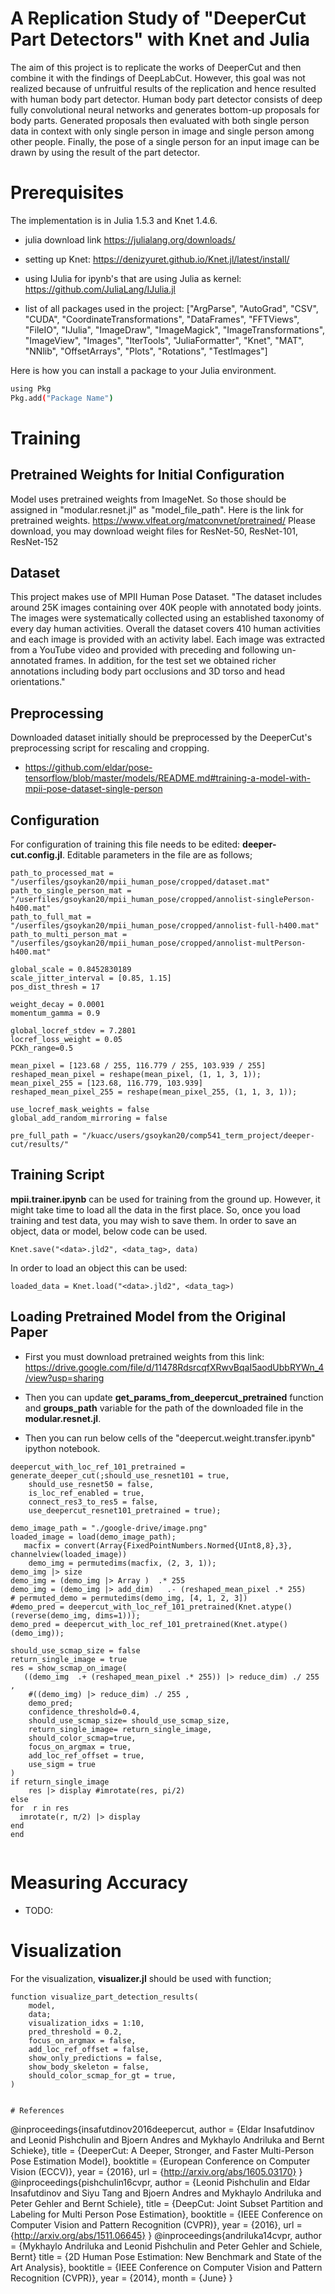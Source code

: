 # A Replication Study of "DeeperCut Part Detectors" with Knet and Julia

The aim of this project is to replicate the works of DeeperCut and then combine it with the findings of DeepLabCut. However, this goal was not realized because of unfruitful results of the replication and hence resulted with human body part detector. Human body part detector consists of deep fully convolutional neural networks and generates bottom-up proposals for body parts. Generated proposals then evaluated with both single person data in context with only single person in image and single person among other people. Finally, the pose of a single person for an input image can be drawn by using the result of the part detector. 

# Prerequisites

The implementation is in Julia 1.5.3 and Knet 1.4.6. 

- julia download link https://julialang.org/downloads/
- setting up Knet: https://denizyuret.github.io/Knet.jl/latest/install/
- using IJulia for ipynb's that are using Julia as kernel: https://github.com/JuliaLang/IJulia.jl

- list of all packages used in the project: ["ArgParse", "AutoGrad", "CSV", "CUDA", "CoordinateTransformations", "DataFrames", "FFTViews", "FileIO", "IJulia", "ImageDraw", "ImageMagick", "ImageTransformations", "ImageView", "Images", "IterTools", "JuliaFormatter", "Knet", "MAT", "NNlib", "OffsetArrays", "Plots", "Rotations", "TestImages"]

Here is how you can install a package to your Julia environment.
```bash
using Pkg
Pkg.add("Package Name")
```
# Training

## Pretrained Weights for Initial Configuration

Model uses pretrained weights from ImageNet. So those should be assigned in "modular.resnet.jl" as "model_file_path".
Here is the link for pretrained weights. https://www.vlfeat.org/matconvnet/pretrained/
Please download, you may download weight files for ResNet-50, ResNet-101, ResNet-152

## Dataset 

This project makes use of MPII Human Pose Dataset. "The dataset includes around 25K images containing over 40K people with annotated body joints. The images were systematically collected using an established taxonomy of every day human activities. Overall the dataset covers 410 human activities and each image is provided with an activity label. Each image was extracted from a YouTube video and provided with preceding and following un-annotated frames. In addition, for the test set we obtained richer annotations including body part occlusions and 3D torso and head orientations."

## Preprocessing

Downloaded dataset initially should be preprocessed by the DeeperCut's preprocessing script for rescaling and cropping.
- https://github.com/eldar/pose-tensorflow/blob/master/models/README.md#training-a-model-with-mpii-pose-dataset-single-person 

## Configuration

For configuration of training this file needs to be edited: **deeper-cut.config.jl**.
Editable parameters in the file are as follows;

```
path_to_processed_mat = "/userfiles/gsoykan20/mpii_human_pose/cropped/dataset.mat"
path_to_single_person_mat = "/userfiles/gsoykan20/mpii_human_pose/cropped/annolist-singlePerson-h400.mat"
path_to_full_mat = "/userfiles/gsoykan20/mpii_human_pose/cropped/annolist-full-h400.mat"
path_to_multi_person_mat = "/userfiles/gsoykan20/mpii_human_pose/cropped/annolist-multPerson-h400.mat"

global_scale = 0.8452830189
scale_jitter_interval = [0.85, 1.15]
pos_dist_thresh = 17

weight_decay = 0.0001
momentum_gamma = 0.9

global_locref_stdev = 7.2801
locref_loss_weight = 0.05
PCKh_range=0.5

mean_pixel = [123.68 / 255, 116.779 / 255, 103.939 / 255]
reshaped_mean_pixel = reshape(mean_pixel, (1, 1, 3, 1));
mean_pixel_255 = [123.68, 116.779, 103.939]
reshaped_mean_pixel_255 = reshape(mean_pixel_255, (1, 1, 3, 1));

use_locref_mask_weights = false
global_add_random_mirroring = false

pre_full_path = "/kuacc/users/gsoykan20/comp541_term_project/deeper-cut/results/"
```

## Training Script

**mpii.trainer.ipynb** can be used for training from the ground up. However, it might take time to load all the data in the first place. So, once you load training and test data, you may wish to save them. In order to save an object, data or model,  below code can be used. 

```
Knet.save("<data>.jld2", <data_tag>, data)
```
In order to load an object this can be used:
```
loaded_data = Knet.load("<data>.jld2", <data_tag>)
```
## Loading Pretrained Model from the Original Paper

- First you must download pretrained weights from this link: https://drive.google.com/file/d/11478RdsrcqfXRwvBqaI5aodUbbRYWn_4/view?usp=sharing

- Then you can update **get_params_from_deepercut_pretrained** function and **groups_path** variable for the path of the downloaded file in the **modular.resnet.jl**.

- Then you can run below cells of the "deepercut.weight.transfer.ipynb" ipython notebook. 

```
deepercut_with_loc_ref_101_pretrained = generate_deeper_cut(;should_use_resnet101 = true,
    should_use_resnet50 = false,
    is_loc_ref_enabled = true,
    connect_res3_to_res5 = false,
    use_deepercut_resnet101_pretrained = true);
```
```    
demo_image_path = "./google-drive/image.png"
loaded_image = load(demo_image_path);
   macfix = convert(Array{FixedPointNumbers.Normed{UInt8,8},3}, channelview(loaded_image))
    demo_img = permutedims(macfix, (2, 3, 1));
demo_img |> size
demo_img = (demo_img |> Array )  .* 255
demo_img = (demo_img |> add_dim)   .- (reshaped_mean_pixel .* 255)
# permuted_demo = permutedims(demo_img, [4, 1, 2, 3])
#demo_pred = deepercut_with_loc_ref_101_pretrained(Knet.atype()(reverse(demo_img, dims=1)));
demo_pred = deepercut_with_loc_ref_101_pretrained(Knet.atype()(demo_img));
```
```
should_use_scmap_size = false
return_single_image = true
res = show_scmap_on_image(
   ((demo_img  .+ (reshaped_mean_pixel .* 255)) |> reduce_dim) ./ 255 ,
    #((demo_img) |> reduce_dim) ./ 255 ,
    demo_pred;
    confidence_threshold=0.4,
    should_use_scmap_size= should_use_scmap_size,
    return_single_image= return_single_image,
    should_color_scmap=true,
    focus_on_argmax = true,
    add_loc_ref_offset = true,
    use_sigm = true
)
if return_single_image
    res |> display #imrotate(res, pi/2)
else    
for  r in res
  imrotate(r, π/2) |> display
end
end
    
```

# Measuring Accuracy

- TODO: 

# Visualization

For the visualization, **visualizer.jl** should be used with function;

```
function visualize_part_detection_results(
    model,
    data;
    visualization_idxs = 1:10,
    pred_threshold = 0.2,
    focus_on_argmax = false,
    add_loc_ref_offset = false,
    show_only_predictions = false,
    show_body_skeleton = false,
    should_color_scmap_for_gt = true,
)

 
# References
```
@inproceedings{insafutdinov2016deepercut,
	author = {Eldar Insafutdinov and Leonid Pishchulin and Bjoern Andres and Mykhaylo Andriluka and Bernt Schieke},
	title = {DeeperCut: A Deeper, Stronger, and Faster Multi-Person Pose Estimation Model},
	booktitle = {European Conference on Computer Vision (ECCV)},
	year = {2016},
	url = {http://arxiv.org/abs/1605.03170}
    }
@inproceedings{pishchulin16cvpr,
	author = {Leonid Pishchulin and Eldar Insafutdinov and Siyu Tang and Bjoern Andres and Mykhaylo Andriluka and Peter Gehler and Bernt Schiele},
	title = {DeepCut: Joint Subset Partition and Labeling for Multi Person Pose Estimation},
	booktitle = {IEEE Conference on Computer Vision and Pattern Recognition (CVPR)},
	year = {2016},
	url = {http://arxiv.org/abs/1511.06645}
}
@inproceedings{andriluka14cvpr,
               author = {Mykhaylo Andriluka and Leonid Pishchulin and Peter Gehler and Schiele, Bernt}
               title = {2D Human Pose Estimation: New Benchmark and State of the Art Analysis},
               booktitle = {IEEE Conference on Computer Vision and Pattern Recognition (CVPR)},
               year = {2014},
               month = {June}
}
